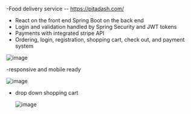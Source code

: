 -Food delivery service -- https://pitadash.com/
- React on the front end Spring Boot on the back end
- Login and validation handled by Spring Security and JWT tokens
- Payments with integrated stripe API
- Ordering, login, registration, shopping cart, check out, and payment system

![image](https://github.com/munibk22/Pita_Dash_FrontEnd/assets/77594597/9ad94830-e3ab-476b-913d-38631d1a6009)


-responsive and mobile ready


![image](https://github.com/munibk22/Pita_Dash_FrontEnd/assets/77594597/7ff7fe2c-7d44-4167-b320-b85fb8df36ed)

- drop down shopping cart

  ![image](https://github.com/munibk22/Pita_Dash_FrontEnd/assets/77594597/7543fb88-2b89-4b10-ac3e-d2ed5dfeb438)


